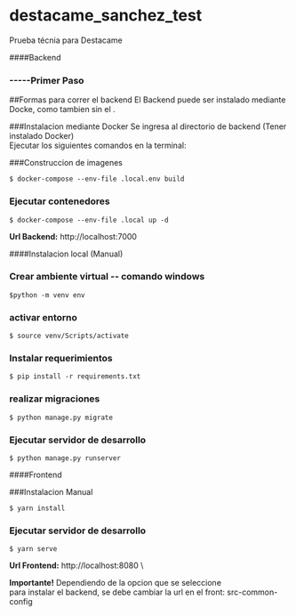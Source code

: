 # destacame_sanchez_test
Prueba técnia para Destacame

####Backend
### -----Primer Paso 

##Formas para correr el backend
El Backend puede ser instalado mediante Docke, como tambien sin el .

###Instalacion mediante Docker
Se ingresa al directorio de backend (Tener instalado Docker) \
Ejecutar los siguientes comandos en la terminal:

###Construccion de imagenes
```
$ docker-compose --env-file .local.env build
```
### Ejecutar contenedores
```
$ docker-compose --env-file .local up -d
```
**Url Backend:** http://localhost:7000


####Instalacion local (Manual)

### Crear ambiente virtual -- comando windows
```
$python -m venv env

```
### activar entorno

```
$ source venv/Scripts/activate
```
### Instalar requerimientos
```
$ pip install -r requirements.txt
```

### realizar migraciones
```
$ python manage.py migrate
```

### Ejecutar servidor de desarrollo
```
$ python manage.py runserver
```

####Frontend

###Instalacion Manual
```
$ yarn install
```

### Ejecutar servidor de desarrollo
```
$ yarn serve
```

**Url Frontend:** http://localhost:8080 \


**Importante!** Dependiendo de la opcion que se seleccione \
para instalar el backend, se debe cambiar la url en el front:
src-common-config
